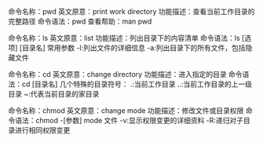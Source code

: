 命令名称：pwd
英文原意：print work directory
功能描述：查看当前工作目录的完整路径
命令语法：pwd
查看帮助：man pwd

命令名称：ls 
英文原意：list
功能描述：列出目录下的内容清单
命令语法：ls [选项] [目录名]
	常用参数  -l:列出文件的详细信息
		-a:列出目录下的所有文件，包括隐藏文件

命令名称：cd
英文原意：change directory
功能描述：进入指定的目录
命令语法：cd [目录名]
几个特殊的目录符号：
	.:当前工作目录
	..:当前工作目录的上一级目录
	~:代表当前目录的家目录

命令名称：chmod
英文原意：change mode
功能描述：修改文件或目录权限
命令语法：chmod -[参数] mode 文件
	-v:显示权限变更的详细资料
	-R:递归对子目录进行相同权限变更
